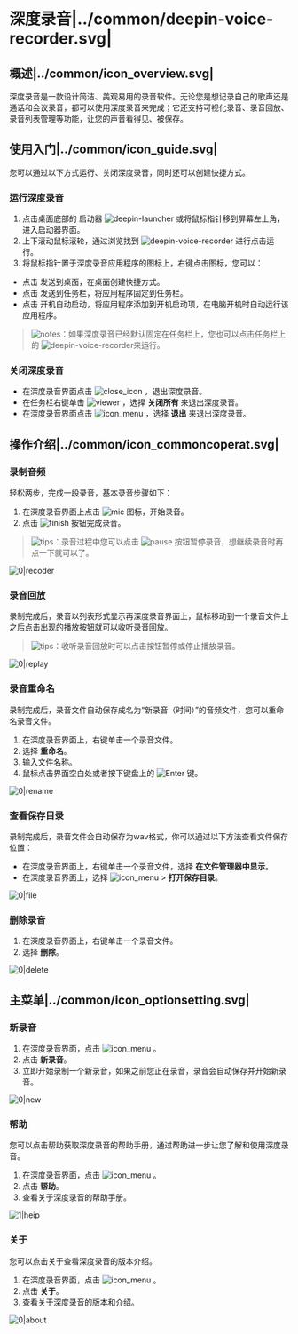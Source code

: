 # 深度录音|../common/deepin-voice-recorder.svg|

## 概述|../common/icon_overview.svg|

深度录音是一款设计简洁、美观易用的录音软件。无论您是想记录自己的歌声还是通话和会议录音，都可以使用深度录音来完成；它还支持可视化录音、录音回放、录音列表管理等功能，让您的声音看得见、被保存。

## 使用入门|../common/icon_guide.svg|

您可以通过以下方式运行、关闭深度录音，同时还可以创建快捷方式。

### 运行深度录音

1. 点击桌面底部的 启动器 ![deepin-launcher](icon/deepin-launcher.svg) 或将鼠标指针移到屏幕左上角，进入启动器界面。
2. 上下滚动鼠标滚轮，通过浏览找到 ![deepin-voice-recorder](icon/deepin-voice-recorder.svg) 进行点击运行。
3. 将鼠标指针置于深度录音应用程序的图标上，右键点击图标，您可以：

- 点击 发送到桌面，在桌面创建快捷方式。
- 点击 发送到任务栏，将应用程序固定到任务栏。
- 点击 开机自动启动，将应用程序添加到开机启动项，在电脑开机时自动运行该应用程序。

> ![notes](icon/notes.svg)：如果深度录音已经默认固定在任务栏上，您也可以点击任务栏上的 ![deepin-voice-recorder](icon/deepin-voice-recorder.svg)来运行。

### 关闭深度录音

- 在深度录音界面点击  ![close_icon](icon/close_icon.svg) ，退出深度录音。
- 在任务栏右键单击 ![viewer](icon/deepin-voice-recorder.svg) ，选择 **关闭所有** 来退出深度录音。
- 在深度录音界面点击 ![icon_menu](icon/icon_menu.svg) ，选择 **退出** 来退出深度录音。



## 操作介绍|../common/icon_commoncoperat.svg|

### 录制音频

轻松两步，完成一段录音，基本录音步骤如下：

1. 在深度录音界面上点击 ![mic](icon/mic.svg) 图标，开始录音。
2. 点击 ![finish](icon/finish.svg) 按钮完成录音。

> ![tips](icon/tips.svg)：录音过程中您可以点击 ![pause](icon/pause.svg) 按钮暂停录音，想继续录音时再点一下就可以了。

![0|recoder](png/recoder.png)

### 录音回放

录制完成后，录音以列表形式显示再深度录音界面上，鼠标移动到一个录音文件上之后点击出现的播放按钮就可以收听录音回放。

> ![tips](icon/tips.svg)：收听录音回放时可以点击按钮暂停或停止播放录音。

![0|replay](png/replay.png)

### 录音重命名

录制完成后，录音文件自动保存成名为“新录音（时间）”的音频文件，您可以重命名录音文件。

1. 在深度录音界面上，右键单击一个录音文件。
2. 选择 **重命名**。
3. 输入文件名称。
4. 鼠标点击界面空白处或者按下键盘上的 ![Enter](icon/Enter.svg) 键。

![0|rename](png/rename.png)

### 查看保存目录

录制完成后，录音文件会自动保存为wav格式，你可以通过以下方法查看文件保存位置：
- 在深度录音界面上，右键单击一个录音文件，选择 **在文件管理器中显示**。
- 在深度录音界面上，选择 ![icon_menu](icon/icon_menu.svg) > **打开保存目录**。

![0|file](png/file.png)

### 删除录音

1. 在深度录音界面上，右键单击一个录音文件。
2. 选择 **删除**。

![0|delete](png/delete.png)

## 主菜单|../common/icon_optionsetting.svg|

### 新录音

1. 在深度录音界面，点击  ![icon_menu](icon/icon_menu.svg) 。
2. 点击 **新录音**。
3. 立即开始录制一个新录音，如果之前您正在录音，录音会自动保存并开始新录音。

![0|new](png/new.png)

### 帮助

您可以点击帮助获取深度录音的帮助手册，通过帮助进一步让您了解和使用深度录音。

1. 在深度录音界面，点击  ![icon_menu](icon/icon_menu.svg) 。
2. 点击 **帮助**。
3. 查看关于深度录音的帮助手册。

![1|heip](png/help.png)


### 关于

您可以点击关于查看深度录音的版本介绍。

1. 在深度录音界面，点击  ![icon_menu](icon/icon_menu.svg) 。
2. 点击 **关于**。
3. 查看关于深度录音的版本和介绍。

![0|about](png/about.png)
